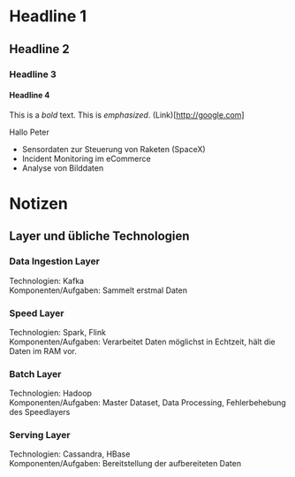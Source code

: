 # Headline 1
## Headline 2
### Headline 3
#### Headline 4

This is a *bold* text. This is _emphasized_. (Link)[http://google.com]

Hallo Peter

* Sensordaten zur Steuerung von Raketen (SpaceX) 
* Incident Monitoring im eCommerce
* Analyse von Bilddaten 

# Notizen
## Layer und übliche Technologien
### Data Ingestion Layer
Technologien: Kafka  
Komponenten/Aufgaben: Sammelt erstmal Daten

### Speed Layer
Technologien: Spark, Flink  
Komponenten/Aufgaben: Verarbeitet Daten möglichst in Echtzeit, hält die Daten im RAM vor. 

### Batch Layer
Technologien: Hadoop  
Komponenten/Aufgaben: Master Dataset, Data Processing, Fehlerbehebung des Speedlayers

### Serving Layer
Technologien: Cassandra, HBase  
Komponenten/Aufgaben: Bereitstellung der aufbereiteten Daten
